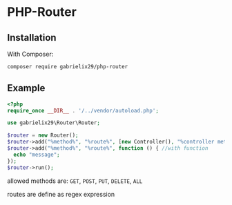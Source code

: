 # PHP-Router

## Installation

With Composer:
```bash
composer require gabrielix29/php-router
```

## Example

```php
<?php
require_once __DIR__ . '/../vendor/autoload.php';

use gabrielix29\Router\Router;

$router = new Router();
$router->add("%method%", "%route%", [new Controller(), "%controller method%"]); //with Controller
$router->add("%method%", "%route%", function () { //with function
  echo "message";    
});
$router->run();
```
allowed methods are: `GET`, `POST`, `PUT`, `DELETE`, `ALL` 

routes are define as regex expression
